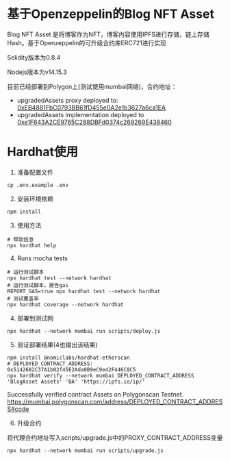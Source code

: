 # 基于Openzeppelin的Blog NFT Asset

Blog NFT Asset 是将博客作为NFT，博客内容使用IPFS进行存储，链上存储Hash。基于Openzeppelin的可升级合约库ERC721进行实现

Solidity版本为0.8.4

Nodejs版本为v14.15.3

目前已经部署到Polygon上(测试使用mumbai网络)，合约地址：
- upgradedAssets proxy deployed to: [0xEB4881FbC0793BB61fD455e0A2e1b3627a6ca1EA](https://polygonscan.com/address/0xEB4881FbC0793BB61fD455e0A2e1b3627a6ca1EA)
- upgradedAssets implementation deployed to [0xe1F643A2CE9765C288DBFd0374c269269E438460](https://polygonscan.com/address/0xe1F643A2CE9765C288DBFd0374c269269E438460)

# Hardhat使用
1. 准备配置文件
```shell
cp .env.example .env
```
2. 安装环境依赖
```shell
npm install
```
3. 使用方法
```shell
# 帮助信息
npx hardhat help
```
4. Runs mocha tests
```shell
# 运行测试脚本
npx hardhat test --network hardhat
# 运行测试脚本，报告gas
REPORT_GAS=true npx hardhat test --network hardhat
# 测试覆盖率
npx hardhat coverage --network hardhat
```
4. 部署到测试网
```shell
npx hardhat --network mumbai run scripts/deploy.js
```
5. 验证部署结果(4也输出该结果)
```shell
npm install @nomiclabs/hardhat-etherscan
# DEPLOYED_CONTRACT_ADDRESS: 0x5142682C37A1b02f45E2Ada0B9eC9e42F446C8C5
npx hardhat verify --network mumbai DEPLOYED_CONTRACT_ADDRESS 'BlogAsset Assets' 'BA' 'https://ipfs.io/ip/'
```
Successfully verified contract Assets on Polygonscan Testnet.
https://mumbai.polygonscan.com/address/DEPLOYED_CONTRACT_ADDRESS#code

6. 升级合约

将代理合约地址写入scripts/upgrade.js中的PROXY_CONTRACT_ADDRESS变量
```shell
npx hardhat --network mumbai run scripts/upgrade.js
```
